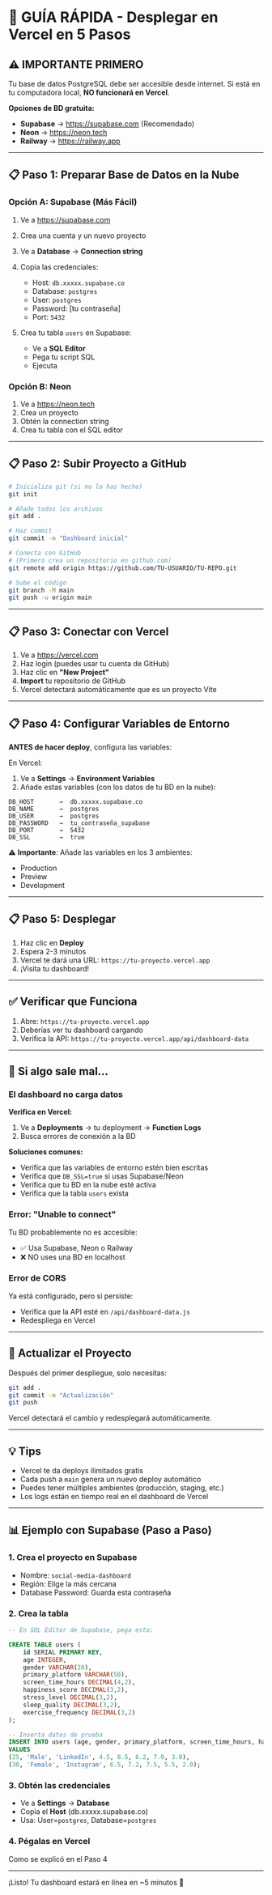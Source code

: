 # 🚀 GUÍA RÁPIDA - Desplegar en Vercel en 5 Pasos

## ⚠️ IMPORTANTE PRIMERO

Tu base de datos PostgreSQL debe ser accesible desde internet. Si está en tu computadora local, **NO funcionará en Vercel**.

**Opciones de BD gratuita:**
- **Supabase** → https://supabase.com (Recomendado)
- **Neon** → https://neon.tech
- **Railway** → https://railway.app

---

## 📋 Paso 1: Preparar Base de Datos en la Nube

### Opción A: Supabase (Más Fácil)

1. Ve a https://supabase.com
2. Crea una cuenta y un nuevo proyecto
3. Ve a **Database** → **Connection string**
4. Copia las credenciales:
   - Host: `db.xxxxx.supabase.co`
   - Database: `postgres`
   - User: `postgres`
   - Password: [tu contraseña]
   - Port: `5432`

5. Crea tu tabla `users` en Supabase:
   - Ve a **SQL Editor**
   - Pega tu script SQL
   - Ejecuta

### Opción B: Neon

1. Ve a https://neon.tech
2. Crea un proyecto
3. Obtén la connection string
4. Crea tu tabla con el SQL editor

---

## 📋 Paso 2: Subir Proyecto a GitHub

```bash
# Inicializa git (si no lo has hecho)
git init

# Añade todos los archivos
git add .

# Haz commit
git commit -m "Dashboard inicial"

# Conecta con GitHub
# (Primero crea un repositorio en github.com)
git remote add origin https://github.com/TU-USUARIO/TU-REPO.git

# Sube el código
git branch -M main
git push -u origin main
```

---

## 📋 Paso 3: Conectar con Vercel

1. Ve a https://vercel.com
2. Haz login (puedes usar tu cuenta de GitHub)
3. Haz clic en **"New Project"**
4. **Import** tu repositorio de GitHub
5. Vercel detectará automáticamente que es un proyecto Vite

---

## 📋 Paso 4: Configurar Variables de Entorno

**ANTES de hacer deploy**, configura las variables:

En Vercel:
1. Ve a **Settings** → **Environment Variables**
2. Añade estas variables (con los datos de tu BD en la nube):

```
DB_HOST       →  db.xxxxx.supabase.co
DB_NAME       →  postgres
DB_USER       →  postgres
DB_PASSWORD   →  tu_contraseña_supabase
DB_PORT       →  5432
DB_SSL        →  true
```

⚠️ **Importante**: Añade las variables en los 3 ambientes:
- Production
- Preview
- Development

---

## 📋 Paso 5: Desplegar

1. Haz clic en **Deploy**
2. Espera 2-3 minutos
3. Vercel te dará una URL: `https://tu-proyecto.vercel.app`
4. ¡Visita tu dashboard!

---

## ✅ Verificar que Funciona

1. Abre: `https://tu-proyecto.vercel.app`
2. Deberías ver tu dashboard cargando
3. Verifica la API: `https://tu-proyecto.vercel.app/api/dashboard-data`

---

## 🐛 Si algo sale mal...

### El dashboard no carga datos

**Verifica en Vercel:**
1. Ve a **Deployments** → tu deployment → **Function Logs**
2. Busca errores de conexión a la BD

**Soluciones comunes:**
- Verifica que las variables de entorno estén bien escritas
- Verifica que `DB_SSL=true` si usas Supabase/Neon
- Verifica que tu BD en la nube esté activa
- Verifica que la tabla `users` exista

### Error: "Unable to connect"

Tu BD probablemente no es accesible:
- ✅ Usa Supabase, Neon o Railway
- ❌ NO uses una BD en localhost

### Error de CORS

Ya está configurado, pero si persiste:
- Verifica que la API esté en `/api/dashboard-data.js`
- Redespliega en Vercel

---

## 🔄 Actualizar el Proyecto

Después del primer despliegue, solo necesitas:

```bash
git add .
git commit -m "Actualización"
git push
```

Vercel detectará el cambio y redesplegará automáticamente.

---

## 💡 Tips

- Vercel te da deploys ilimitados gratis
- Cada push a `main` genera un nuevo deploy automático
- Puedes tener múltiples ambientes (producción, staging, etc.)
- Los logs están en tiempo real en el dashboard de Vercel

---

## 📊 Ejemplo con Supabase (Paso a Paso)

### 1. Crea el proyecto en Supabase
- Nombre: `social-media-dashboard`
- Región: Elige la más cercana
- Database Password: Guarda esta contraseña

### 2. Crea la tabla
```sql
-- En SQL Editor de Supabase, pega esto:

CREATE TABLE users (
    id SERIAL PRIMARY KEY,
    age INTEGER,
    gender VARCHAR(20),
    primary_platform VARCHAR(50),
    screen_time_hours DECIMAL(4,2),
    happiness_score DECIMAL(3,2),
    stress_level DECIMAL(3,2),
    sleep_quality DECIMAL(3,2),
    exercise_frequency DECIMAL(3,2)
);

-- Inserta datos de prueba
INSERT INTO users (age, gender, primary_platform, screen_time_hours, happiness_score, stress_level, sleep_quality, exercise_frequency) 
VALUES 
(25, 'Male', 'LinkedIn', 4.5, 8.5, 6.2, 7.0, 3.0),
(30, 'Female', 'Instagram', 6.5, 7.2, 7.5, 5.5, 2.0);
```

### 3. Obtén las credenciales
- Ve a **Settings** → **Database**
- Copia el **Host** (db.xxxxx.supabase.co)
- Usa: User=`postgres`, Database=`postgres`

### 4. Pégalas en Vercel
Como se explicó en el Paso 4

---

¡Listo! Tu dashboard estará en línea en ~5 minutos 🎉
